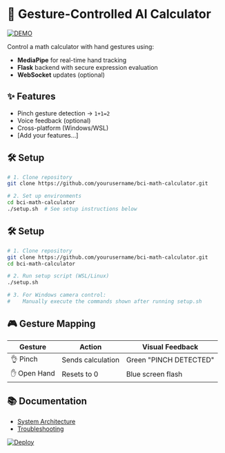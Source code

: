 # 🧠 Gesture-Controlled AI Calculator

[![DEMO](docs/DEMO.gif)](https://yoursite.com/demo)

Control a math calculator with hand gestures using:
- **MediaPipe** for real-time hand tracking
- **Flask** backend with secure expression evaluation
- **WebSocket** updates (optional)

## ✨ Features
- Pinch gesture detection → `1+1=2`
- Voice feedback (optional)
- Cross-platform (Windows/WSL)
- [Add your features...]

## 🛠️ Setup
```bash
# 1. Clone repository
git clone https://github.com/yourusername/bci-math-calculator.git

# 2. Set up environments
cd bci-math-calculator
./setup.sh  # See setup instructions below
```
## 🛠️ Setup

```bash
# 1. Clone repository
git clone https://github.com/yourusername/bci-math-calculator.git
cd bci-math-calculator

# 2. Run setup script (WSL/Linux)
./setup.sh

# 3. For Windows camera control:
#    Manually execute the commands shown after running setup.sh
```


## 🎮 Gesture Mapping
| Gesture | Action | Visual Feedback |
|---------|--------|-----------------|
| 👌 Pinch | Sends calculation | Green "PINCH DETECTED" |
| ✋ Open Hand | Resets to 0 | Blue screen flash |

## 📚 Documentation
- [System Architecture](docs/ARCHITECTURE.md)
- [Troubleshooting](docs/TROUBLESHOOTING.md)

[![Deploy](https://img.shields.io/badge/Run_on-Replit-blue)]()